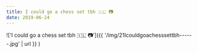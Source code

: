 ```yaml
---
title: I could go a chess set tbh 🇮🇱 📷
date: 2019-06-24
---
```


!['I could go a chess set tbh 🇮🇱 📷']({{ '/img/21Icouldgoachesssettbh------.jpg' | url }} )